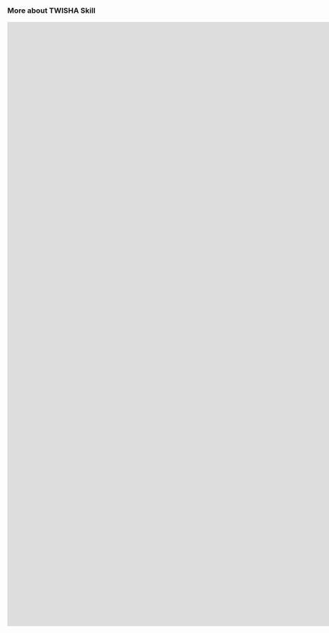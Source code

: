 ### More about TWISHA Skill

<iframe src="https://docs.google.com/presentation/d/e/2PACX-1vRNw3bB2GjH1ptzK3gTidw3IkTQauTVWQ-9iepCtiEb5CndtYa_qvFG8MuX0jwFkWZdBT5BzXw2tKq_/embed?start=false&loop=false&delayms=5000" frameborder="0" width="2400" height="1373" allowfullscreen="true" mozallowfullscreen="true" webkitallowfullscreen="true"></iframe>
